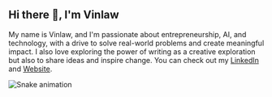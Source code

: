## Hi there 👋, I'm Vinlaw 

My name is Vinlaw, and I'm passionate about entrepreneurship, AI, and technology, with a drive to solve real-world problems and create meaningful impact. I also love exploring the power of writing as a creative exploration but also to share ideas and inspire change. You can check out my [LinkedIn](www.linkedin.com/in/vinlaw-mudehwe) and [Website](www.vinlawmudehwe.com). 




![Snake animation](https://raw.githubusercontent.com/{Vinlaw3661}/{Vinlaw3661}/output/github-contribution-grid-snake-dark.svg)
